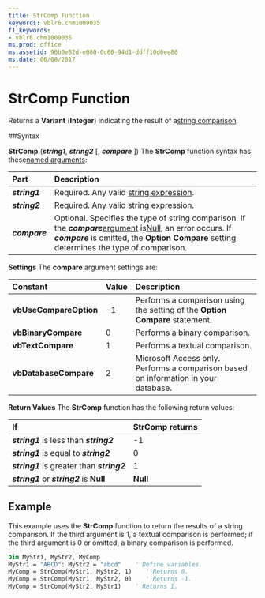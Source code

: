 ```yaml
---
title: StrComp Function
keywords: vblr6.chm1009035
f1_keywords:
- vblr6.chm1009035
ms.prod: office
ms.assetid: 96b0e82d-e080-0c60-94d1-ddff10d6ee86
ms.date: 06/08/2017
---
```



# StrComp Function



Returns a  **Variant** (**Integer**) indicating the result of a[string comparison](../../Glossary/vbe-glossary.md).

##Syntax

**StrComp** (**_string1_**, **_string2_** [, **_compare_** ])
The  **StrComp** function syntax has these[named arguments](../../Glossary/vbe-glossary.md):


|**Part**|**Description**|
|:-----|:-----|
|**_string1_**|Required. Any valid [string expression](../../Glossary/vbe-glossary.md).|
|**_string2_**|Required. Any valid string expression.|
|**_compare_**|Optional. Specifies the type of string comparison. If the  **_compare_**[argument](../../Glossary/vbe-glossary.md) is[Null](../../Glossary/vbe-glossary.md), an error occurs. If  **_compare_** is omitted, the **Option Compare** setting determines the type of comparison.|

 **Settings**
The  **compare** argument settings are:


|**Constant**|**Value**|**Description**|
|:-----|:-----|:-----|
|**vbUseCompareOption**|-1|Performs a comparison using the setting of the  **Option Compare** statement.|
|**vbBinaryCompare**|0|Performs a binary comparison.|
|**vbTextCompare**|1|Performs a textual comparison.|
|**vbDatabaseCompare**|2|Microsoft Access only. Performs a comparison based on information in your database.|

 **Return Values**
The  **StrComp** function has the following return values:


|**If**|**StrComp returns**|
|:-----|:-----|
|**_string1_** is less than **_string2_**|-1|
|**_string1_** is equal to **_string2_**|0|
|**_string1_** is greater than **_string2_**|1|
|**_string1_** or **_string2_** is **Null**|**Null**|

## Example

This example uses the  **StrComp** function to return the results of a string comparison. If the third argument is 1, a textual comparison is performed; if the third argument is 0 or omitted, a binary comparison is performed.


```vb
Dim MyStr1, MyStr2, MyComp
MyStr1 = "ABCD": MyStr2 = "abcd"    ' Define variables.
MyComp = StrComp(MyStr1, MyStr2, 1)    ' Returns 0.
MyComp = StrComp(MyStr1, MyStr2, 0)    ' Returns -1.
MyComp = StrComp(MyStr2, MyStr1)    ' Returns 1.


```


